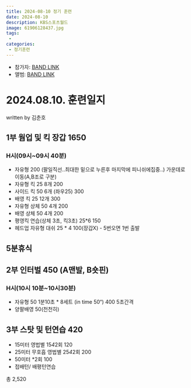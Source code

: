 ```yaml
---
title: 2024-08-10 정기 훈련
date: 2024-08-10
description: KBS스포츠월드
image: 61906128437.jpg
tags:
 - 
categories:
 - 정기훈련
---
```


- 참가자: [BAND LINK](https://band.us/band/93484357/schedule/4%2F93484357%2F452061234%2F19700101)
- 앨범: [BAND LINK](https://band.us/band/93484357/album/81265200)

# 2024.08.10. 훈련일지
written by 김춘호

## 1부 웜업 및 킥 장갑 1650
### H시(09시~09시 40분) 
- 자유형 200 (팔일직선..최대한 밑으로 누른후 마지막에 피니쉬에집중..)
가운데로 이동(A,B조로 구분)
- 자유형 킥 25 8개 200 
- 사이드 킥 50 6개 (좌우25) 300
- 배영 킥 25 12개 300
- 자유형 상체 50 4개 200
- 배영 상체 50 4개 200
- 평영킥 연습(상체 3초, 킥3초) 25*6 150
- 헤드업 자유형 대쉬 25 * 4 100(장갑X) - 5번오면 1번 출발

## 5분휴식

## 2부 인터벌 450 (A맨발, B숏핀)
### H시(10시 10분~10시30분)
 - 자유형 50 1분10초 * 8세트 (in time 50“) 400 5초간격
 - 양팔배영 50(천천히)

## 3부 스탓 및 턴연습 420
 - 15미터 영법별 15*4*2회 120
 - 25미터 무호흡 영법별 25*4*2회 200
 - 50미터 *2회 100
 - 접배턴/ 배평턴연습

총 2,520

